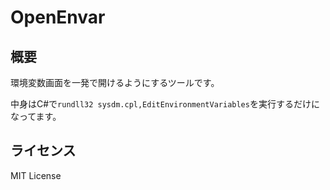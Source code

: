 # OpenEnvar

## 概要

環境変数画面を一発で開けるようにするツールです。

中身はC#で`rundll32 sysdm.cpl,EditEnvironmentVariables`を実行するだけになってます。

## ライセンス

MIT License
